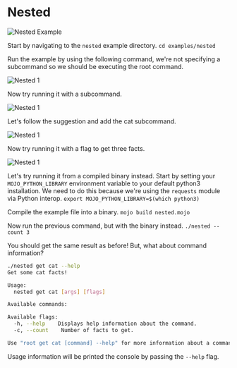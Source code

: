 # Nested

![Nested Example](https://github.com/thatstoasty/prism/blob/feature/documentation/demos/images/nested.png)

Start by navigating to the `nested` example directory.
`cd examples/nested`

Run the example by using the following command, we're not specifying a subcommand so we should be executing the root command.

![Nested 1](https://github.com/thatstoasty/prism/blob/feature/documentation/demos/tapes/nested/nested-1.gif)

Now try running it with a subcommand.

![Nested 1](https://github.com/thatstoasty/prism/blob/feature/documentation/demos/tapes/nested/nested-2.gif)

Let's follow the suggestion and add the cat subcommand.

![Nested 1](https://github.com/thatstoasty/prism/blob/feature/documentation/demos/tapes/nested/nested-3.gif)

Now try running it with a flag to get three facts.

![Nested 1](https://github.com/thatstoasty/prism/blob/feature/documentation/demos/tapes/nested/nested-4.gif)

Let's try running it from a compiled binary instead. Start by setting your `MOJO_PYTHON_LIBRARY` environment variable to your default python3 installation. We need to do this because we're using the `requests` module via Python interop.
`export MOJO_PYTHON_LIBRARY=$(which python3)`

Compile the example file into a binary.
`mojo build nested.mojo`

Now run the previous command, but with the binary instead.
`./nested --count 3`

You should get the same result as before! But, what about command information?

```bash
./nested get cat --help
Get some cat facts!

Usage:
  nested get cat [args] [flags]

Available commands:

Available flags:
  -h, --help    Displays help information about the command.
  -c, --count    Number of facts to get.

Use "root get cat [command] --help" for more information about a command.
```

Usage information will be printed the console by passing the `--help` flag.
